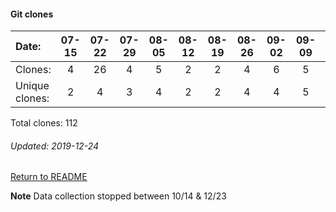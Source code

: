 #### Git clones
Date:    |        07-15   |       07-22   |       07-29   |       08-05   |       08-12   |       08-19   |       08-26   |       09-02   |       09-09  |  09-16  |  09-23  |  09-30  |  10-07  |   10-14  |  12-09  |  12-16  |  12-23
|:---    |:---:   |:---:  |:---:  |:---:  |:---:  |:---:  |:---:  |:---:  |:---:  |:---:  |:---:  |:---:  |:---:  |:---:  |:---:  |:---:  |:---:
Clones:  |        4       |       26      |       4       |       5       |       2       |       2       |       4       |       6       |       5      |  4      |  3      |  5      |  18     |   4      |  10     |  5      |  5
Unique   clones:  |       2       |       4       |       3       |       4       |       2       |       2       |       4       |       4       |      5  |      2  |      2  |      5  |      11  |      4  |      6  |      4  |      3

Total clones: 112
###### Updated: 2019-12-24

[Return to README](https://github.com/BradleyA/docker-security-infrastructure/blob/master/README.md#traffic)

**Note**  Data collection stopped between 10/14 & 12/23
